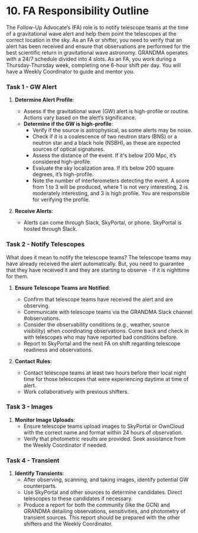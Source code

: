 # 10. FA Responsibility Outline

The Follow-Up Advocate’s (FA) role is to notify telescope teams at the time of a gravitational wave alert and help them point the telescopes at the correct location in the sky. As an FA or shifter, you need to verify that an alert has been received and ensure that observations are performed for the best scientific return in gravitational wave astronomy. GRANDMA operates with a 24/7 schedule divided into 4 slots. As an FA, you work during a Thursday-Thursday week, completing one 6-hour shift per day. You will have a Weekly Coordinator to guide and mentor you.

### Task 1 - GW Alert

1. **Determine Alert Profile**: 
   - Assess if the gravitational wave (GW) alert is high-profile or routine. Actions vary based on the alert’s significance.
   - **Determine if the GW is high-profile**:
     - Verify if the source is astrophysical, as some alerts may be noise.
     - Check if it is a coalescence of two neutron stars (BNS) or a neutron star and a black hole (NSBH), as these are expected sources of optical signatures.
     - Assess the distance of the event. If it's below 200 Mpc, it’s considered high-profile.
     - Evaluate the sky localization area. If it’s below 200 square degrees, it’s high-profile.
     - Note the number of interferometers detecting the event. A score from 1 to 3 will be produced, where 1 is not very interesting, 2 is moderately interesting, and 3 is high profile. You are responsible for verifying the profile.

2. **Receive Alerts**:
   - Alerts can come through Slack, SkyPortal, or phone. SkyPortal is hosted through Slack.

### Task 2 - Notify Telescopes

What does it mean to notify the telescope teams? The telescope teams may have already received the alert automatically. But, you need to guarantee that they have received it and they are starting to observe - if it is nighttime for them. 

1. **Ensure Telescope Teams are Notified**:
   - Confirm that telescope teams have received the alert and are observing.
   - Communicate with telescope teams via the GRANDMA Slack channel #observations.
   - Consider the observability conditions (e.g., weather, source visibility) when coordinating observations. Come back and check in with telescopes who may have reported bad conditions before.
   - Report to SkyPortal and the next FA on shift regarding telescope readiness and observations.

2. **Contact Rules**:
   - Contact telescope teams at least two hours before their local night time for those telescopes that were experiencing daytime at time of alert.
   - Work collaboratively with previous shifters.

### Task 3 - Images

1. **Monitor Image Uploads**:
   - Ensure telescope teams upload images to SkyPortal or OwnCloud with the correct name and format within 24 hours of observation.
   - Verify that photometric results are provided. Seek assistance from the Weekly Coordinator if needed.

### Task 4 - Transient

1. **Identify Transients**:
   - After observing, scanning, and taking images, identify potential GW counterparts.
   - Use SkyPortal and other sources to determine candidates. Direct telescopes to these candidates if necessary.
   - Produce a report for both the community (like the GCN) and GRANDMA detailing observations, sensitivities, and photometry of transient sources. This report should be prepared with the other shifters and the Weekly Coordinator.

